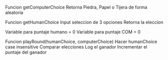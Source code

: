 Funcion getComputerChoice
  Retorna Piedra, Papel o Tijera de forma aleatoria

Funcion getHumanChoice
  Input seleccion de 3 opciones
  Retorna la eleccion

Variable para puntaje humano = 0
Variable para puntaje COM = 0

Funcion playRound(humanChoice, computerChoice)
  Hacer humanChoice case insensitive
  Comparar elecciones
  Log el ganador
  Incrementar el puntaje del ganador

